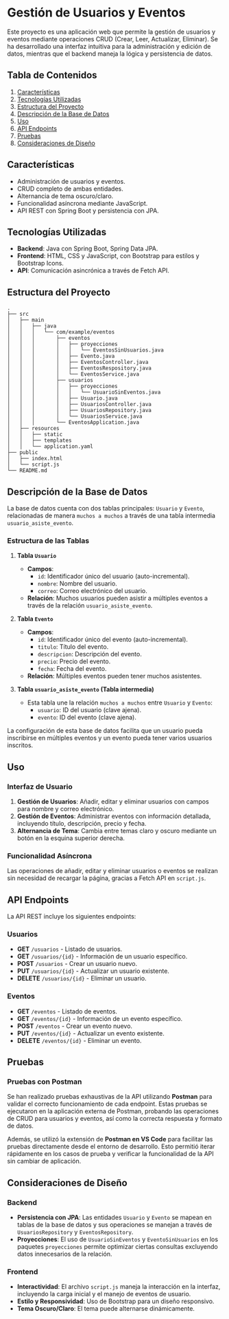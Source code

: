 # Gestión de Usuarios y Eventos

Este proyecto es una aplicación web que permite la gestión de usuarios y eventos mediante operaciones CRUD (Crear, Leer, Actualizar, Eliminar). Se ha desarrollado una interfaz intuitiva para la administración y edición de datos, mientras que el backend maneja la lógica y persistencia de datos.

## Tabla de Contenidos

1. [Características](#características)
2. [Tecnologías Utilizadas](#tecnologías-utilizadas)
3. [Estructura del Proyecto](#estructura-del-proyecto)
4. [Descripción de la Base de Datos](#descripción-de-la-base-de-datos)
5. [Uso](#uso)
6. [API Endpoints](#api-endpoints)
7. [Pruebas](#pruebas)
8. [Consideraciones de Diseño](#consideraciones-de-diseño)

## Características

- Administración de usuarios y eventos.
- CRUD completo de ambas entidades.
- Alternancia de tema oscuro/claro.
- Funcionalidad asíncrona mediante JavaScript.
- API REST con Spring Boot y persistencia con JPA.

## Tecnologías Utilizadas

- **Backend**: Java con Spring Boot, Spring Data JPA.
- **Frontend**: HTML, CSS y JavaScript, con Bootstrap para estilos y Bootstrap Icons.
- **API**: Comunicación asincrónica a través de Fetch API.

## Estructura del Proyecto

```plaintext
.
├── src
│   ├── main
│   │   ├── java
│   │   │   └── com/example/eventos
│   │   │       ├── eventos
│   │   │       │   ├── proyecciones
│   │   │       │   │   └── EventosSinUsuarios.java
│   │   │       │   ├── Evento.java
│   │   │       │   ├── EventosController.java
│   │   │       │   ├── EventosRespository.java
│   │   │       │   └── EventosService.java
│   │   │       ├── usuarios
│   │   │       │   ├── proyecciones
│   │   │       │   │   └── UsuarioSinEventos.java
│   │   │       │   ├── Usuario.java
│   │   │       │   ├── UsuariosController.java
│   │   │       │   ├── UsuariosRepository.java
│   │   │       │   └── UsuariosService.java
│   │   │       └── EventosApplication.java
│   ├── resources
│   │   ├── static
│   │   ├── templates
│   │   └── application.yaml
├── public
│   ├── index.html
│   └── script.js
└── README.md
```

## Descripción de la Base de Datos

La base de datos cuenta con dos tablas principales: `Usuario` y `Evento`, relacionadas de manera `muchos a muchos` a través de una tabla intermedia `usuario_asiste_evento`.

### Estructura de las Tablas

1. **Tabla `Usuario`**  
   - **Campos**:
     - `id`: Identificador único del usuario (auto-incremental).
     - `nombre`: Nombre del usuario.
     - `correo`: Correo electrónico del usuario.
   - **Relación**: Muchos usuarios pueden asistir a múltiples eventos a través de la relación `usuario_asiste_evento`.

2. **Tabla `Evento`**  
   - **Campos**:
     - `id`: Identificador único del evento (auto-incremental).
     - `titulo`: Título del evento.
     - `descripcion`: Descripción del evento.
     - `precio`: Precio del evento.
     - `fecha`: Fecha del evento.
   - **Relación**: Múltiples eventos pueden tener muchos asistentes.

3. **Tabla `usuario_asiste_evento` (Tabla intermedia)**  
   - Esta tabla une la relación `muchos a muchos` entre `Usuario` y `Evento`:
     - `usuario`: ID del usuario (clave ajena).
     - `evento`: ID del evento (clave ajena).

La configuración de esta base de datos facilita que un usuario pueda inscribirse en múltiples eventos y un evento pueda tener varios usuarios inscritos.

## Uso

### Interfaz de Usuario

1. **Gestión de Usuarios**: Añadir, editar y eliminar usuarios con campos para nombre y correo electrónico.
2. **Gestión de Eventos**: Administrar eventos con información detallada, incluyendo título, descripción, precio y fecha.
3. **Alternancia de Tema**: Cambia entre temas claro y oscuro mediante un botón en la esquina superior derecha.

### Funcionalidad Asíncrona

Las operaciones de añadir, editar y eliminar usuarios o eventos se realizan sin necesidad de recargar la página, gracias a Fetch API en `script.js`.

## API Endpoints

La API REST incluye los siguientes endpoints:

### Usuarios

- **GET** `/usuarios` - Listado de usuarios.
- **GET** `/usuarios/{id}` - Información de un usuario específico.
- **POST** `/usuarios` - Crear un usuario nuevo.
- **PUT** `/usuarios/{id}` - Actualizar un usuario existente.
- **DELETE** `/usuarios/{id}` - Eliminar un usuario.

### Eventos

- **GET** `/eventos` - Listado de eventos.
- **GET** `/eventos/{id}` - Información de un evento específico.
- **POST** `/eventos` - Crear un evento nuevo.
- **PUT** `/eventos/{id}` - Actualizar un evento existente.
- **DELETE** `/eventos/{id}` - Eliminar un evento.

## Pruebas

### Pruebas con Postman

Se han realizado pruebas exhaustivas de la API utilizando **Postman** para validar el correcto funcionamiento de cada endpoint. Estas pruebas se ejecutaron en la aplicación externa de Postman, probando las operaciones de CRUD para usuarios y eventos, así como la correcta respuesta y formato de datos.

Además, se utilizó la extensión de **Postman en VS Code** para facilitar las pruebas directamente desde el entorno de desarrollo. Esto permitió iterar rápidamente en los casos de prueba y verificar la funcionalidad de la API sin cambiar de aplicación.

## Consideraciones de Diseño

### Backend

- **Persistencia con JPA**: Las entidades `Usuario` y `Evento` se mapean en tablas de la base de datos y sus operaciones se manejan a través de `UsuariosRepository` y `EventosRepository`.
- **Proyecciones**: El uso de `UsuarioSinEventos` y `EventoSinUsuarios` en los paquetes `proyecciones` permite optimizar ciertas consultas excluyendo datos innecesarios de la relación.

### Frontend

- **Interactividad**: El archivo `script.js` maneja la interacción en la interfaz, incluyendo la carga inicial y el manejo de eventos de usuario.
- **Estilo y Responsividad**: Uso de Bootstrap para un diseño responsivo.
- **Tema Oscuro/Claro**: El tema puede alternarse dinámicamente.
